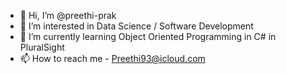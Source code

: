 - 👋 Hi, I’m @preethi-prak
- 👀 I’m interested in Data Science / Software Development
- 🌱 I’m currently learning Object Oriented Programming in C# in PluralSight
- 📫 How to reach me - Preethi93@icloud.com

<!---
preethi-prak/preethi-prak is a ✨ special ✨ repository because its `README.md` (this file) appears on your GitHub profile.
You can click the Preview link to take a look at your changes.
--->
